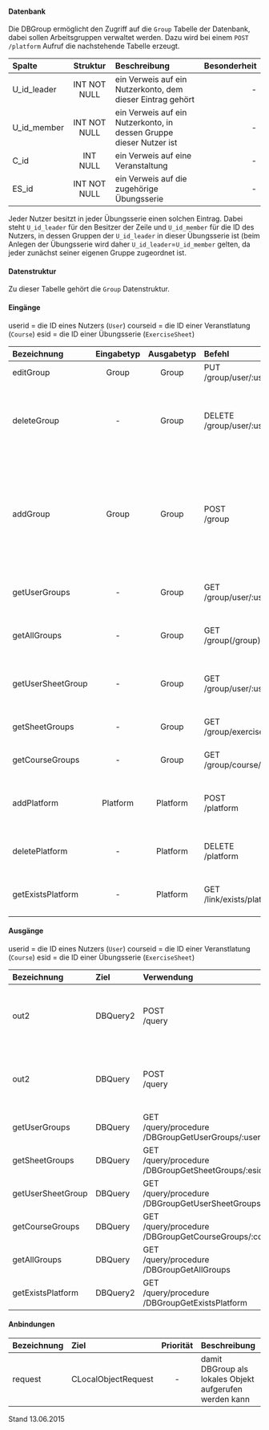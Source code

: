 #### Datenbank
Die DBGroup ermöglicht den Zugriff auf die `Group` Tabelle der Datenbank, dabei sollen
Arbeitsgruppen verwaltet werden.
Dazu wird bei einem `POST /platform` Aufruf die nachstehende Tabelle erzeugt.

| Spalte        | Struktur  | Beschreibung | Besonderheit |
| :------       |:---------:| :------------| -----------: |
|U_id_leader|INT NOT NULL| ein Verweis auf ein Nutzerkonto, dem dieser Eintrag gehört |-|
|U_id_member|INT NOT NULL| ein Verweis auf ein Nutzerkonto, in dessen Gruppe dieser Nutzer ist |-|
|C_id|INT NULL| ein Verweis auf eine Veranstaltung |-|
|ES_id|INT NOT NULL| ein Verweis auf die zugehörige Übungsserie |-|

Jeder Nutzer besitzt in jeder Übungsserie einen solchen Eintrag. Dabei steht `U_id_leader`
für den Besitzer der Zeile und `U_id_member` für die ID des Nutzers, in
dessen Gruppen der `U_id_leader` in dieser Übungsserie ist (beim Anlegen der 
Übungsserie wird daher `U_id_leader`=`U_id_member` gelten, da jeder zunächst seiner eigenen 
Gruppe zugeordnet ist.

#### Datenstruktur
Zu dieser Tabelle gehört die `Group` Datenstruktur.

#### Eingänge
userid = die ID eines Nutzers (`User`)
courseid = die ID einer Veranstlatung (`Course`)
esid = die ID einer Übungsserie (`ExerciseSheet`)

| Bezeichnung  | Eingabetyp  | Ausgabetyp | Befehl | Beschreibung |
| :----------- |:-----------:| :---------:| :----- | :----------- |
|editGroup|Group|Group|PUT<br>/group/user/:userid/exercisesheet/:esid| editiert einen Gruppeneintrag |
|deleteGroup|-|Group|DELETE<br>/group/user/:userid/exercisesheet/:esid| enfernt einen Gruppeneintrag (kann danach in dieser Übungsserie nichts mehr einsenden) |
|addGroup|Group|Group|POST<br>/group| fügt einen Gruppeneintrag hinzu (wird beim erstellen einer neuen Übungsserie für alle Teilnehmer der Veranstaltung automatisch durchgeführt) |
|getUserGroups|-|Group|GET<br>/group/user/:userid| liefert alle Gruppeneinträge eines Nutzerkontos |
|getAllGroups|-|Group|GET<br>/group(/group)| liefert alle Gruppeneinträge (für alle veranstaltungen) |
|getUserSheetGroup|-|Group|GET<br>/group/user/:userid/exercisesheet/:esid| gibt den Gruppeneintrag eines Nutzers für eine Übungsserie aus |
|getSheetGroups|-|Group|GET<br>/group/exercisesheet/:esid| liefert alle Gruppen einer Übungsserie |
|getCourseGroups|-|Group|GET<br>/group/course/:courseid| liefert alle Gruppen einer Veranstaltung |
|addPlatform|Platform|Platform|POST<br>/platform|installiert dies zugehörige Tabelle und die Prozeduren für diese Plattform|
|deletePlatform|-|Platform|DELETE<br>/platform|entfernt die Tabelle und Prozeduren aus der Plattform|
|getExistsPlatform|-|Platform|GET<br>/link/exists/platform| prüft, ob die Tabelle und die Prozeduren existieren |

#### Ausgänge
userid = die ID eines Nutzers (`User`)
courseid = die ID einer Veranstlatung (`Course`)
esid = die ID einer Übungsserie (`ExerciseSheet`)

| Bezeichnung  | Ziel  | Verwendung | Beschreibung |
| :----------- |:----- | :--------- | :----------- |
|out2|DBQuery2|POST<br>/query| wird für EDIT, DELETE<br>und POST<br>SQL-Templates verwendet |
|out2|DBQuery|POST<br>/query| wird für EDIT, DELETE<br>und POST<br>SQL-Templates verwendet |
|getUserGroups|DBQuery|GET<br>/query/procedure<br>/DBGroupGetUserGroups/:userid| Prozeduraufruf |
|getSheetGroups|DBQuery|GET<br>/query/procedure<br>/DBGroupGetSheetGroups/:esid| Prozeduraufruf |
|getUserSheetGroup|DBQuery|GET<br>/query/procedure<br>/DBGroupGetUserSheetGroups/:userid/:esid| Prozeduraufruf |
|getCourseGroups|DBQuery|GET<br>/query/procedure<br>/DBGroupGetCourseGroups/:courseid| Prozeduraufruf |
|getAllGroups|DBQuery|GET<br>/query/procedure<br>/DBGroupGetAllGroups| Prozeduraufruf |
|getExistsPlatform|DBQuery2|GET<br>/query/procedure<br>/DBGroupGetExistsPlatform| Prozeduraufruf |

#### Anbindungen
| Bezeichnung  | Ziel  | Priorität | Beschreibung |
| :----------- |:----- | :--------:| :------------|
|request|CLocalObjectRequest|-| damit DBGroup als lokales Objekt aufgerufen werden kann |

Stand 13.06.2015